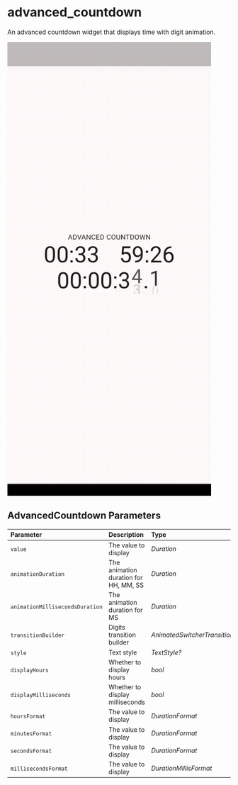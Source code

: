 # advanced_countdown

An advanced countdown widget that displays time with digit animation.

![PREVIEW.gif](PREVIEW.gif)

## AdvancedCountdown Parameters
| Parameter                       | Description                           | Type                                 | Required | Default                              |
|:--------------------------------|:--------------------------------------|:-------------------------------------|:---------|:-------------------------------------|
| `value`                         | The value to display                  | *Duration*                           | false    | Duration.zero                        |
| `animationDuration`             | The animation duration for HH, MM, SS | *Duration*                           | false    | defaultAnimationDuration             |
| `animationMillisecondsDuration` | The animation duration for MS         | *Duration*                           | false    | defaultMillisecondsAnimationDuration |
| `transitionBuilder`             | Digits transition builder             | *AnimatedSwitcherTransitionBuilder?* | false    | (default transition)                 |
| `style`                         | Text style                            | *TextStyle?*                         | false    | DefaultTextStyle.of(context).style   |
| `displayHours`                  | Whether to display hours              | *bool*                               | false    | false                                |
| `displayMilliseconds`           | Whether to display milliseconds       | *bool*                               | false    | false                                |
| `hoursFormat`                   | The value to display                  | *DurationFormat*                     | false    | DurationMillisFormat.single          |
| `minutesFormat`                 | The value to display                  | *DurationFormat*                     | false    | DurationMillisFormat.single          |
| `secondsFormat`                 | The value to display                  | *DurationFormat*                     | false    | DurationMillisFormat.double          |
| `millisecondsFormat`            | The value to display                  | *DurationMillisFormat*               | false    | DurationMillisFormat.single          |


